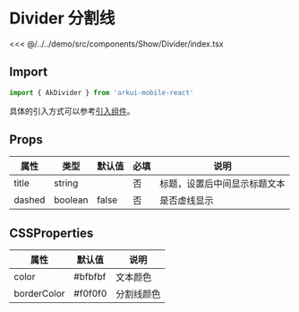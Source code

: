 # Divider 分割线

<CodeDemo name="Divider">

<<< @/../../demo/src/components/Show/Divider/index.tsx

</CodeDemo>

## Import

```js
import { AkDivider } from 'arkui-mobile-react'
```

具体的引入方式可以参考[引入组件](../guide/import.md)。

## Props

| 属性   | 类型    | 默认值 | 必填 | 说明                         |
| ------ | ------- | ------ | ---- | ---------------------------- |
| title  | string  |        | 否   | 标题，设置后中间显示标题文本 |
| dashed | boolean | false  | 否   | 是否虚线显示                 |

## CSSProperties

| 属性        | 默认值  | 说明       |
| ----------- | ------- | ---------- |
| color       | #bfbfbf | 文本颜色   |
| borderColor | #f0f0f0 | 分割线颜色 |
